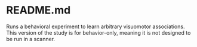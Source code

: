 # README.md

Runs a behavioral experiment to learn arbitrary visuomotor associations. 
This version of the study is for behavior-only, meaning it is not 
designed to be run in a scanner.

